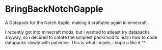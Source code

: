 # BringBackNotchGapple
A Datapack for the Notch Apple, making it craftable again in minecraft

I recently got into minecraft mods, but i wanted to atleast try datapacks anyway, so i decided to create the simplest pack/mod to learn how to code datapacks slowly with patience. This is what i made, i hope u like it ^^
